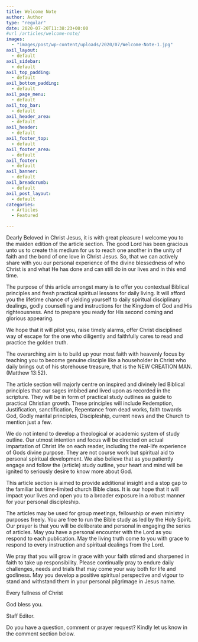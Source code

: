 ```yaml
---
title: Welcome Note
author: Author
type: "regular"
date: 2020-07-20T11:38:23+00:00
#url /articles/welcome-note/
images: 
  - "images/post/wp-content/uploads/2020/07/Welcome-Note-1.jpg"
axil_layout:
  - default
axil_sidebar:
  - default
axil_top_padding:
  - default
axil_bottom_padding:
  - default
axil_page_menu:
  - default
axil_top_bar:
  - default
axil_header_area:
  - default
axil_header:
  - default
axil_footer_top:
  - default
axil_footer_area:
  - default
axil_footer:
  - default
axil_banner:
  - default
axil_breadcrumb:
  - default
axil_post_layout:
  - default
categories:
  - Articles
  - Featured

---
```

Dearly Beloved in Christ Jesus, it is with great pleasure I welcome you to the maiden edition of the article section. The good Lord has been gracious unto us to create this medium for us to reach one another in the unity of faith and the bond of one love in Christ Jesus. So, that we can actively share with you our personal experience of the divine blessedness of who Christ is and what He has done and can still do in our lives and in this end time.

The purpose of this article amongst many is to offer you contextual Biblical principles and fresh practical spiritual lessons for daily living. It will afford you the lifetime chance of yielding yourself to daily spiritual disciplinary dealings, godly counselling and instructions for the Kingdom of God and His righteousness. And to prepare you ready for His second coming and glorious appearing.

We hope that it will pilot you, raise timely alarms, offer Christ disciplined way of escape for the one who diligently and faithfully cares to read and practice the golden truth.

The overarching aim is to build up your most faith with heavenly focus by teaching you to become genuine disciple like a householder in Christ who daily brings out of his storehouse treasure, that is the NEW CREATION MAN. (Matthew 13:52).

The article section will majorly centre on inspired and divinely led Biblical principles that our sages imbibed and lived upon as recorded in the scripture. They will be in form of practical study outlines as guide to practical Christian growth. These principles will include Redemption, Justification, sanctification, Repentance from dead works, faith towards God, Godly marital principles, Discipleship, current news and the Church to mention just a few.

We do not intend to develop a theological or academic system of study outline. Our utmost intention and focus will be directed on actual impartation of Christ life on each reader, including the real-life experience of Gods divine purpose. They are not course work but spiritual aid to personal spiritual development. We also believe that as you patiently engage and follow the (article) study outline, your heart and mind will be ignited to seriously desire to know more about God.

This article section is aimed to provide additional insight and a stop gap to the familiar but time-limited church Bible class. It is our hope that it will impact your lives and open you to a broader exposure in a robust manner for your personal discipleship.

The articles may be used for group meetings, fellowship or even ministry purposes freely. You are free to run the Bible study as led by the Holy Spirit. Our prayer is that you will be deliberate and personal in engaging the series of articles. May you have a personal encounter with the Lord as you respond to each publication. May the living truth come to you with grace to respond to every instruction and spiritual dealings from the Lord.

We pray that you will grow in grace with your faith stirred and sharpened in faith to take up responsibility. Please continually pray to endure daily challenges, needs and trials that may come your way both for life and godliness. May you develop a positive spiritual perspective and vigour to stand and withstand them in your personal pilgrimage in Jesus name.

Every fullness of Christ

God bless you.

Staff Editor.

Do you have a question, comment or prayer request? Kindly let us know in the comment section below.